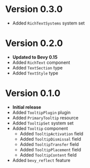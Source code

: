 # Version 0.3.0

- Added `RichTextSystems` system set

# Version 0.2.0

- **Updated to Bevy 0.15**
- Added `RichText` component
- Added `TextSection` type
- Added `TextStyle` type

# Version 0.1.0

- **Initial release**
- Added `TooltipPlugin` plugin
- Added `PrimaryTooltip` resource
- Added `TooltipSet` system set
- Added `Tooltip` component
    - Added `TooltipActivation` field
    - Added `TooltipDismissal` field
    - Added `TooltipTransfer` field
    - Added `TooltipPlacement` field
    - Added `TooltipContent` field
- Added `bevy_reflect` feature